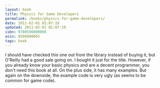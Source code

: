 ```yaml
---
layout: book
title: Physics for Game Developers
permalink: /books/physics-for-game-developers/
date: 2011-02-01 02:07:19
updated: 2011-02-01 02:07:19
isbn: 9780596000066
asin: 0596000065
tags: book
---
```

I should have checked this one out from the library instead of buying it, but
O'Reilly had a good sale going on. I bought it just for the title. However, if
you already know your basic physics and are a decent programmer, you don't need
this book at all. On the plus side, it has many examples. But again on the
downside, the example code is very ugly (as seems to be common for game code).
